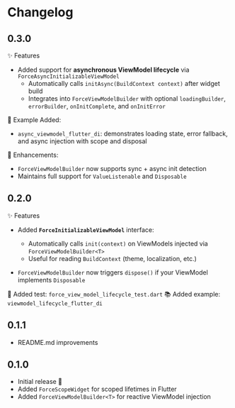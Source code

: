 # Changelog

## 0.3.0

✨ Features
- Added support for **asynchronous ViewModel lifecycle** via `ForceAsyncInitializableViewModel`
  - Automatically calls `initAsync(BuildContext context)` after widget build
  - Integrates into `ForceViewModelBuilder` with optional `loadingBuilder`, `errorBuilder`, `onInitComplete`, and `onInitError`

🧪 Example Added:
- `async_viewmodel_flutter_di`: demonstrates loading state, error fallback, and async injection with scope and disposal

🔧 Enhancements:
- `ForceViewModelBuilder` now supports sync + async init detection
- Maintains full support for `ValueListenable` and `Disposable`

## 0.2.0

✨ Features
- Added **`ForceInitializableViewModel`** interface:
    - Automatically calls `init(context)` on ViewModels injected via `ForceViewModelBuilder<T>`
    - Useful for reading `BuildContext` (theme, localization, etc.)

- `ForceViewModelBuilder` now triggers `dispose()` if your ViewModel implements `Disposable`

🧪 Added test: `force_view_model_lifecycle_test.dart`
📚 Added example: `viewmodel_lifecycle_flutter_di`

## 0.1.1

- README.md improvements

## 0.1.0

- Initial release 🎉
- Added `ForceScopeWidget` for scoped lifetimes in Flutter
- Added `ForceViewModelBuilder<T>` for reactive ViewModel injection
